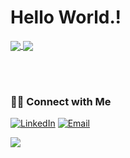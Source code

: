 <h1>Hello World.!</h1>

<a href="https://github.com/TechCursed/github-readme-stats">
  <img align="center" src="https://github-readme-stats.vercel.app/api?username=TechCursed&hide=stars,issues&count_private=true&show_icons=true"/>
</a> 

<a href="https://github.com/TechCursed/github-readme-stats">
  <img align="center" src="https://github-readme-stats.vercel.app/api/top-langs/?username=TechCursed&layout=compact" />
</a>


<br> <br>


<h3> 🤝🏻 Connect with Me </h3>

<p align="left">
<a href="https://www.linkedin.com/in/techcursed/" target="_blank"><img alt="LinkedIn" src="https://img.shields.io/badge/LinkedIn-@techcursed-blue?style=flat&logo=linkedin"></a>
<a href="mailto:anshould@gmail.com"><img alt="Email" src="https://img.shields.io/badge/Mail-anshould@gmail.com-blue?style=flat&logo=gmail"></a>
</p>

<p align="left">
<img src="https://visitor-badge.laobi.icu/badge?page_id=TechCursed" id="counter">
</p>
